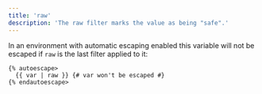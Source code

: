 ```yaml
---
title: 'raw'
description: 'The raw filter marks the value as being "safe".'
---
```


In an environment with automatic escaping enabled this variable will not be escaped if `raw` is the last filter applied to it:

```canvas
{% autoescape>
  {{ var | raw }} {# var won't be escaped #}
{% endautoescape>
```
